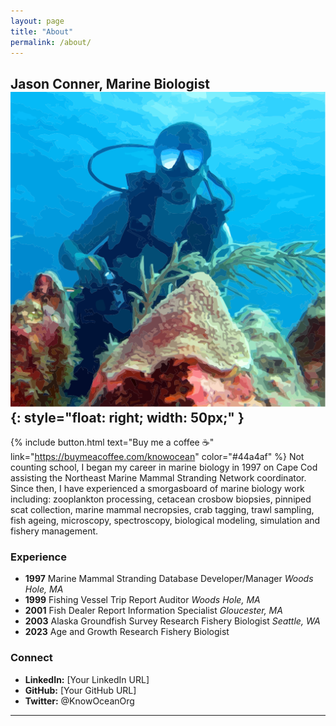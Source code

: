 ```yaml
---
layout: page
title: "About"
permalink: /about/
---
```

## Jason Conner, Marine Biologist ![Jason SCUBA giving](/assets/images/diving_1.svg){: style="float: right; width: 50px;" }

{% include button.html text="Buy me a coffee ☕️" link="https://buymeacoffee.com/knowocean" color="#44a4af" %}
Not counting school, I began my career in marine biology in 1997 on Cape Cod assisting the Northeast Marine Mammal Stranding Network coordinator. Since then, I have experienced a smorgasboard of marine biology work including: zooplankton processing, cetacean crosbow biopsies, pinniped scat collection, marine mammal necropsies, crab tagging, trawl sampling, fish ageing, microscopy, spectroscopy, biological modeling, simulation and fishery management. 

### Experience

- **1997** Marine Mammal Stranding Database Developer/Manager *Woods Hole, MA*
- **1999** Fishing Vessel Trip Report Auditor *Woods Hole, MA*
- **2001** Fish Dealer Report Information Specialist *Gloucester, MA*
- **2003** Alaska Groundfish Survey Research Fishery Biologist *Seattle, WA*
- **2023** Age and Growth Research Fishery Biologist

### Connect

- **LinkedIn:** [Your LinkedIn URL]
- **GitHub:** [Your GitHub URL]
- **Twitter:** @KnowOceanOrg


---
